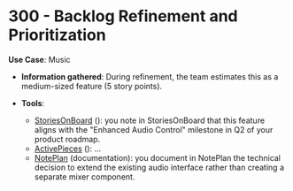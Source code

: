 # 300 - Backlog Refinement and Prioritization

**Use Case**: Music

* **Information gathered**: During refinement, the team estimates this as a medium-sized feature (5 story points). 

* **Tools**:

  - [StoriesOnBoard](https://storiesonboard.com/) (): you note in StoriesOnBoard that this feature aligns with the "Enhanced Audio Control" milestone in Q2 of your product roadmap.
  - [ActivePieces](https://www.activepieces.com/) (): ...
  - [NotePlan](https://app.noteplan.co/) (documentation): you document in NotePlan the technical decision to extend the existing audio interface rather than creating a separate mixer component.  
